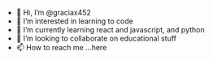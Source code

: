 - 👋 Hi, I’m @graciax452
- 👀 I’m interested in learning to code
- 🌱 I’m currently learning react and javascript, and python
- 💞️ I’m looking to collaborate on educational stuff
- 📫 How to reach me ...here

<!---
graciax452/graciax452 is a ✨ special ✨ repository because its `README.md` (this file) appears on your GitHub profile.
You can click the Preview link to take a look at your changes.
--->
